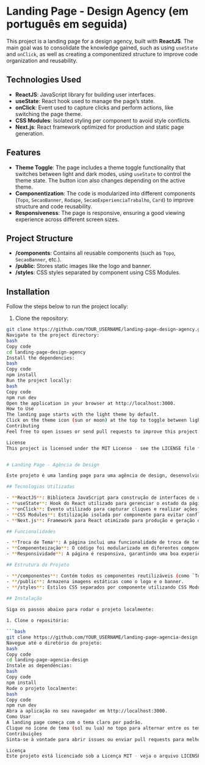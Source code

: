 # Landing Page - Design Agency (em português em seguida) 

This project is a landing page for a design agency, built with **ReactJS**. The main goal was to consolidate the knowledge gained, such as using `useState` and `onClick`, as well as creating a componentized structure to improve code organization and reusability.

## Technologies Used

- **ReactJS**: JavaScript library for building user interfaces.
- **useState**: React hook used to manage the page’s state.
- **onClick**: Event used to capture clicks and perform actions, like switching the page theme.
- **CSS Modules**: Isolated styling per component to avoid style conflicts.
- **Next.js**: React framework optimized for production and static page generation.

## Features

- **Theme Toggle**: The page includes a theme toggle functionality that switches between light and dark modes, using `useState` to control the theme state. The button icon also changes depending on the active theme.
- **Componentization**: The code is modularized into different components (`Topo`, `SecaoBanner`, `Rodape`, `SecaoExperienciaTrabalho`, `Card`) to improve structure and code reusability.
- **Responsiveness**: The page is responsive, ensuring a good viewing experience across different screen sizes.

## Project Structure

- **/components**: Contains all reusable components (such as `Topo`, `SecaoBanner`, etc.).
- **/public**: Stores static images like the logo and banner.
- **/styles**: CSS styles separated by component using CSS Modules.
  
## Installation

Follow the steps below to run the project locally:

1. Clone the repository:

```bash
git clone https://github.com/YOUR_USERNAME/landing-page-design-agency.git
Navigate to the project directory:
bash
Copy code
cd landing-page-design-agency
Install the dependencies:
bash
Copy code
npm install
Run the project locally:
bash
Copy code
npm run dev
Open the application in your browser at http://localhost:3000.
How to Use
The landing page starts with the light theme by default.
Click on the theme icon (sun or moon) at the top to toggle between light and dark themes.
Contributing
Feel free to open issues or send pull requests to improve this project. Any contributions are welcome!

License
This project is licensed under the MIT License - see the LICENSE file for more details.


# Landing Page - Agência de Design

Este projeto é uma landing page para uma agência de design, desenvolvida com **ReactJS**. O objetivo principal foi consolidar o conhecimento adquirido, como o uso de `useState` e `onClick`, além de criar uma estrutura componetizada para melhorar a organização e reutilização do código.

## Tecnologias Utilizadas

- **ReactJS**: Biblioteca JavaScript para construção de interfaces de usuário.
- **useState**: Hook do React utilizado para gerenciar o estado da página.
- **onClick**: Evento utilizado para capturar cliques e realizar ações, como trocar o tema da página.
- **CSS Modules**: Estilização isolada por componente para evitar conflitos de estilos.
- **Next.js**: Framework para React otimizado para produção e geração de páginas estáticas.

## Funcionalidades

- **Troca de Tema**: A página inclui uma funcionalidade de troca de tema que alterna entre os modos claro e escuro, utilizando `useState` para controlar o estado do tema. O ícone do botão também muda dependendo do tema ativo.
- **Componenteização**: O código foi modularizado em diferentes componentes (`Topo`, `SecaoBanner`, `Rodape`, `SecaoExperienciaTrabalho`, `Card`) para melhorar a estrutura e a reutilização do código.
- **Responsividade**: A página é responsiva, garantindo uma boa experiência de visualização em diferentes tamanhos de tela.

## Estrutura do Projeto

- **/componentes**: Contém todos os componentes reutilizáveis (como `Topo`, `SecaoBanner`, etc.).
- **/public**: Armazena imagens estáticas como o logo e o banner.
- **/styles**: Estilos CSS separados por componente utilizando CSS Modules.
  
## Instalação

Siga os passos abaixo para rodar o projeto localmente:

1. Clone o repositório:

```bash
git clone https://github.com/YOUR_USERNAME/landing-page-agencia-design.git
Navegue até o diretório do projeto:
bash
Copy code
cd landing-page-agencia-design
Instale as dependências:
bash
Copy code
npm install
Rode o projeto localmente:
bash
Copy code
npm run dev
Abra a aplicação no seu navegador em http://localhost:3000.
Como Usar
A landing page começa com o tema claro por padrão.
Clique no ícone de tema (sol ou lua) no topo para alternar entre os temas claro e escuro.
Contribuições
Sinta-se à vontade para abrir issues ou enviar pull requests para melhorar este projeto. Qualquer contribuição será bem-vinda!

Licença
Este projeto está licenciado sob a Licença MIT - veja o arquivo LICENSE para mais detalhes.

